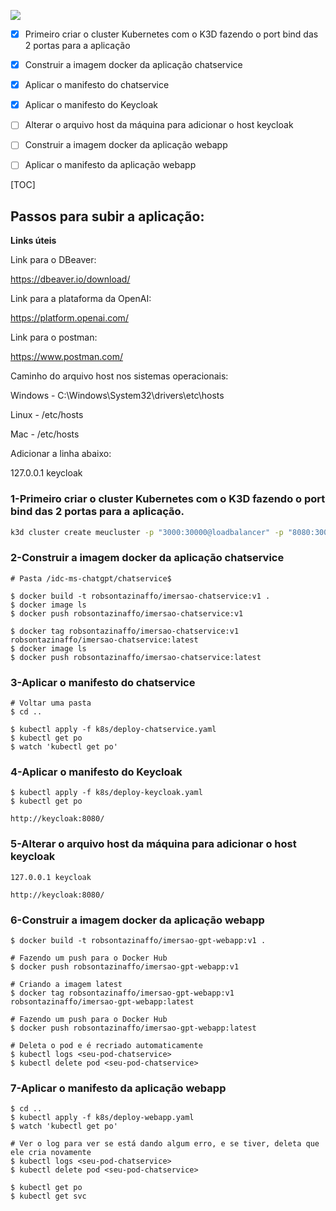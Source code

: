 ![](..\img\Logo-Imersao.png)



- [x] Primeiro criar o cluster Kubernetes com o K3D fazendo o port bind das 2 portas para a aplicação
- [x] Construir a imagem docker da aplicação chatservice
- [x] Aplicar o manifesto do chatservice
- [x] Aplicar o manifesto do Keycloak
- [ ] Alterar o arquivo host da máquina para adicionar o host keycloak 
- [ ] Construir a imagem docker da aplicação webapp
- [ ] Aplicar o manifesto da aplicação webapp



[TOC]

## **Passos para subir a aplicação:**



**Links úteis**

Link para o DBeaver:

https://dbeaver.io/download/

Link para a plataforma da OpenAI:

https://platform.openai.com/

Link para o postman:

https://www.postman.com/

Caminho do arquivo host nos sistemas operacionais:

Windows - C:\Windows\System32\drivers\etc\hosts

Linux - /etc/hosts

Mac - /etc/hosts

Adicionar a linha abaixo:

127.0.0.1       keycloak



### **1-Primeiro criar o cluster Kubernetes com o K3D fazendo o port bind das 2 portas para a aplicação**.

``` bash
k3d cluster create meucluster -p "3000:30000@loadbalancer" -p "8080:30001@loadbalancer"
```



### **2-Construir a imagem docker da aplicação chatservice**

```
# Pasta /idc-ms-chatgpt/chatservice$

$ docker build -t robsontazinaffo/imersao-chatservice:v1 .
$ docker image ls
$ docker push robsontazinaffo/imersao-chatservice:v1

$ docker tag robsontazinaffo/imersao-chatservice:v1 robsontazinaffo/imersao-chatservice:latest
$ docker image ls
$ docker push robsontazinaffo/imersao-chatservice:latest
```



### **3-Aplicar o manifesto do chatservice**

```
# Voltar uma pasta
$ cd ..

$ kubectl apply -f k8s/deploy-chatservice.yaml
$ kubectl get po
$ watch 'kubectl get po'
```



### **4-Aplicar o manifesto do Keycloak**

```
$ kubectl apply -f k8s/deploy-keycloak.yaml
$ kubectl get po

http://keycloak:8080/
```



### **5-Alterar o arquivo host da máquina para adicionar o host keycloak** 

```
127.0.0.1 keycloak

http://keycloak:8080/
```



### **6-Construir a imagem docker da aplicação webapp**

```
$ docker build -t robsontazinaffo/imersao-gpt-webapp:v1 .

# Fazendo um push para o Docker Hub
$ docker push robsontazinaffo/imersao-gpt-webapp:v1

# Criando a imagem latest
$ docker tag robsontazinaffo/imersao-gpt-webapp:v1 robsontazinaffo/imersao-gpt-webapp:latest

# Fazendo um push para o Docker Hub
$ docker push robsontazinaffo/imersao-gpt-webapp:latest

# Deleta o pod e é recriado automaticamente
$ kubectl logs <seu-pod-chatservice>
$ kubectl delete pod <seu-pod-chatservice>
```



### **7-Aplicar o manifesto da aplicação webapp**

```
$ cd ..
$ kubectl apply -f k8s/deploy-webapp.yaml
$ watch 'kubectl get po'

# Ver o log para ver se está dando algum erro, e se tiver, deleta que ele cria novamente
$ kubectl logs <seu-pod-chatservice>
$ kubectl delete pod <seu-pod-chatservice>

$ kubectl get po
$ kubectl get svc
```

